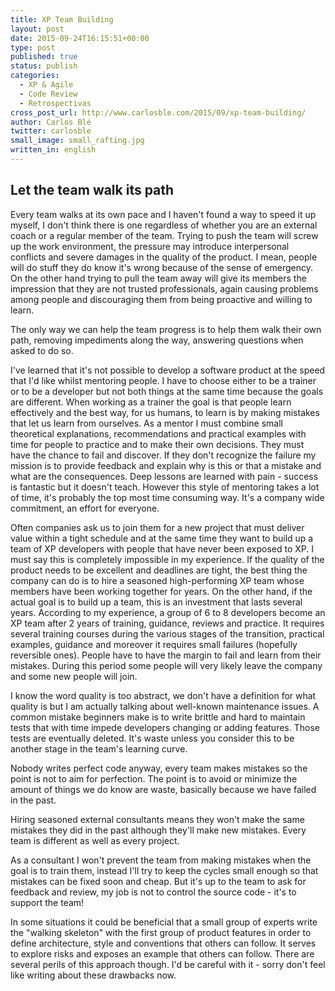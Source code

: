 ```yaml
---
title: XP Team Building
layout: post
date: 2015-09-24T16:15:51+00:00
type: post
published: true
status: publish
categories:
  - XP & Agile
  - Code Review
  - Retrospectivas
cross_post_url: http://www.carlosble.com/2015/09/xp-team-building/
author: Carlos Blé
twitter: carlosble
small_image: small_rafting.jpg
written_in: english
---
```

## Let the team walk its path

Every team walks at its own pace and I haven't found a way to speed it up myself, I don't think there is one regardless of whether you are an external coach or a regular member of the team. Trying to push the team will screw up the work environment, the pressure may introduce interpersonal conflicts and severe damages in the quality of the product. I mean, people will do stuff they do know it's wrong because of the sense of emergency. On the other hand trying to pull the team away will give its members the impression that they are not trusted professionals, again causing problems among people and discouraging them from being proactive and willing to learn.
  
The only way we can help the team progress is to help them walk their own path, removing impediments along the way, answering questions when asked to do so.

I've learned that it's not possible to develop a software product at the speed that I'd like whilst mentoring people. I have to choose either to be a trainer or to be a developer but not both things at the same time because the goals are different. When working as a trainer the goal is that people learn effectively and the best way, for us humans, to learn is by making mistakes that let us learn from ourselves. As a mentor I must combine small theoretical explanations, recommendations and practical examples with time for people to practice and to make their own decisions. They must have the chance to fail and discover. If they don't recognize the failure my mission is to provide feedback and explain why is this or that a mistake and what are the consequences. Deep lessons are learned with pain - success is fantastic but it doesn't teach. However this style of mentoring takes a lot of time, it's probably the top most time consuming way. It's a company wide commitment, an effort for everyone.

Often companies ask us to join them for a new project that must deliver value within a tight schedule and at the same time they want to build up a team of XP developers with people that have never been exposed to XP. I must say this is completely impossible in my experience. If the quality of the product needs to be excellent and deadlines are tight, the best thing the company can do is to hire a seasoned high-performing XP team whose members have been working together for years. On the other hand, if the actual goal is to build up a team, this is an investment that lasts several years. According to my experience, a group of 6 to 8 developers become an XP team after 2 years of training, guidance, reviews and practice. It requires several training courses during the various stages of the transition, practical examples, guidance and moreover it requires small failures (hopefully reversible ones). People have to have the margin to fail and learn from their mistakes. During this period some people will very likely leave the company and some new people will join.

I know the word quality is too abstract, we don't have a definition for what quality is but I am actually talking about well-known maintenance issues. A common mistake beginners make is to write brittle and hard to maintain tests that with time impede developers changing or adding features. Those tests are eventually deleted. It's waste unless you consider this to be another stage in the team's learning curve.
  
Nobody writes perfect code anyway, every team makes mistakes so the point is not to aim for perfection. The point is to avoid or minimize the amount of things we do know are waste, basically because we have failed in the past.
  
Hiring seasoned external consultants means they won't make the same mistakes they did in the past although they'll make new mistakes. Every team is different as well as every project.
  
As a consultant I won't prevent the team from making mistakes when the goal is to train them, instead I'll try to keep the cycles small enough so that mistakes can be fixed soon and cheap. But it's up to the team to ask for feedback and review, my job is not to control the source code - it's to support the team!

In some situations it could be beneficial that a small group of experts write the "walking skeleton" with the first group of product features in order to define architecture, style and conventions that others can follow. It serves to explore risks and exposes an example that others can follow. There are several perils of this approach though. I'd be careful with it - sorry don't feel like writing about these drawbacks now.